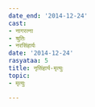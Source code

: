```yaml
---
date_end: '2014-12-24'
cast:
- नागरत्ना
- श्रुतिः
- नरसिंहार्यः
date: '2014-12-24'
rasyataa: 5
title: नृसिंहार्य-मृत्युः
topic:
- मृत्युः

---
```

